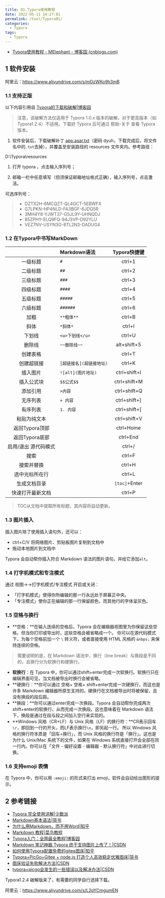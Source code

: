 ```yaml
---
title: 01.Typora使用教程
date: 2022-05-11 14:27:01
permalink: /tool/Typora01/
categories: 
  - Typora
tags: 
  - Typora
---
```


- [Typora使用教程 - MElephant - 博客园 (cnblogs.com)](https://www.cnblogs.com/hyacinthLJP/p/16123932.html)

## 1  软件安装

阿里云：https://www.aliyundrive.com/s/mDzWKo9h3mB

### 1.1 支持正版

以下内容引用自 [Typora的下载和破解|博客园](https://www.cnblogs.com/xiaohi/p/15907083.html)

> 注意，该破解方法仅适用于 Typora 1.0.x 版本的破解，对于更高版本（如 Typora1.2.4）不适用。下载好 Typora 后可通过 帮助-关于 查看 Typora 版本。

1. 软件安装后，下载破解补丁 [app.asar.txt](https://lanzouv.com/b04cdi4if)（密码 dyuh，下载完成后，将文件名中的`.txt`去掉），并覆盖至安装路径的 resources 文件夹内。参考路径：

D:\Typora\resources

1. 打开 typora ，点击输入序列号；

1. 邮箱一栏中任意填写（但须保证邮箱地址格式正确），输入序列号，点击激活。

 可选序列号：

> - DZTX2H-6MCQZT-QL4GCT-5EBWFX
> - G7LPKN-HP4NLD-FA3BGF-6JDQ5R
> - 3MH4Y8-YJWT37-G5JL9Y-UHNQDJ
> - 85ZPHY-ELQ9FQ-94J3VP-D92YLU
> - VEZ7NV-USYN3G-8TL2N3-DADUG4

### 1.2 在Typora中书写MarkDown

|                      | Markdown语法             | Typora快捷键  |
| :------------------: | :----------------------- | :-----------: |
|       一级标题       | `#`                      |    ctrl+1     |
|       二级标题       | `##`                     |    ctrl+2     |
|       三级标题       | `###`                    |    ctrl+3     |
|       四级标题       | `####`                   |    ctrl+4     |
|       五级标题       | `#####`                  |    ctrl+5     |
|       六级标题       | `######`                 |    ctrl+6     |
|         加粗         | `**粗体**`               |    ctrl+B     |
|         斜体         | `*斜体*`                 |    ctrl+I     |
|        下划线        | `<u>下划线</u>`          |    ctrl+U     |
|        删除线        | `~~删除线~~`             |  alt+shift+5  |
|       创建表格       |                          |    ctrl+T     |
|      创建超链接      | `[超链接名](超链接地址)` |    ctrl+K     |
|       插入图片       | `![alt](图片地址)`       | ctrl+shift+I  |
|      插入公式块      | `$$公式$$`               | ctrl+shift+M  |
|       添加引用       | `>内容`                  | ctrl+shift+Q  |
|       无序列表       | `+ 内容`                 | ctrl+shift+]  |
|       有序列表       | `1. 内容`                | ctrl+shift+[  |
|     粘贴为纯文本     |                          | ctrl+shift+V  |
|    返回Typora顶部    |                          |   ctrl+Home   |
|    返回Typora底部    |                          |   ctrl+End    |
| 启用/退出 源代码模式 |                          |    ctrl+/     |
|         搜索         |                          |    ctrl+F     |
|      搜索并替换      |                          |    ctrl+H     |
|    选中光标所在行    |                          |    ctrl+L     |
|     生成文档目录     |                          | `[toc]`+Enter |
|   快速打开最新文档   |                          |    ctrl+P     |

> TOC从文档中提取所有标题，其内容将自动更新。

### 1.3 图片插入

插入图片除了使用插入语句外，还可以：

- ctrl+C/V 将网络图片、剪贴板图片复制到文档中
- 拖动本地图片到文档中

Typora 会自动帮你插入符合 Markdown 语法的图片语句，并给它添加`alt`。

### 1.4 打字机模式和专注模式

通过 视图→→打字机模式/专注模式 开启或关闭：

- 「打字机模式」使得你所编辑的那一行永远处于屏幕正中央。
- 「专注模式」使你正在编辑的那一行保留颜色，而其他行的字体呈灰色。

### 1.5 空格与换行

- **空格：**在输入连续的空格后，Typora 会在编辑器视图里为你保留这些空格，但当你打印或导出时，这些空格会被省略成一个。
  你可以在源代码模式下，为每个空格前加一个 `\` 转义符，或者直接使用 HTML 风格的 `&nbps;` 来保持连续的空格。

> 需要说明的是，在 Markdown 语法中，换行（line break）与换段是不同的，且换行分为软换行和硬换行。

- **软换行**：在 Typora 中，你可以通过shift+enter完成一次软换行。软换行只在编辑界面可见，当文档被导出时换行会被省略。
- **硬换行：**你可以通过 空格+ 空格+ shift+enter完成一次硬换行，而这也是许多 Markdown 编辑器所原生支持的。硬换行在文档被导出时将被保留，且没有换段的段后距。
- **换段：**你可以通过enter完成一次换段。Typora 会自动帮你完成两次shift+enter的软换行，从而完成一次换段。这也意味着在 Markdown 语法下，换段是通过在段与段之间加入空行来实现的。
- **Windows 风格（CR+LF）与 Unix 风格（LF）的换行符：**CR表示回车`\r`，即回到一行的开头，而LF表示换行`\n`，即另起一行。
  所以 Windows 风格的换行符本质是「回车+换行」，而 Unix 风格的换行符是「换行」。这也是为什么 Unix/Mac 系统下的文件，如果在 Windows 系统直接打开会全部在同一行内。你可以在「文件 - 偏好设置 - 编辑器 - 默认换行符」中对此进行切换。

### 1.6 支持emoji 表情

在 Typora 中，你可以用 `:emoji:` 的形式来打出 emoji，软件会自动给出图形的提示。

## 2 参考链接

- [Typora 完全使用详解|少数派](https://sspai.com/post/54912)
- [Markdown基本语法|简书](https://www.jianshu.com/p/191d1e21f7ed)
- [为什么用Markdown，而不用Word|知乎](https://zhuanlan.zhihu.com/p/86516807)
- [Markdown 教程|菜鸟教程](https://www.runoob.com/markdown/md-tutorial.html)
- [Typora入门：全网最全教程|博客园](https://www.cnblogs.com/hider/p/11614688.html)
- [Markdown 笔记神器 Typora 终于支持图片上传了！|CSDN](https://blog.csdn.net/qq_37217713/article/details/105911632)
- [如何使用Typora配置免费的gitee图床|知乎](https://zhuanlan.zhihu.com/p/338554751)
- [Typora+PicGo+Gitee + node.js 打造个人高效稳定优雅图床|简书](https://www.jianshu.com/p/581b2a33176b)
- [图床验证失败解决方法|CSDN](https://blog.csdn.net/qq_52423918/article/details/122184499)
- [typora+picgo会发生的一些错误以及解决办法|CSDN](https://blog.csdn.net/qq754772661/article/details/111385955)

Typora1.2.4 破解版来了，有需要的同学自行选择下载。

阿里云：https://www.aliyundrive.com/s/L2pYCmgumEN